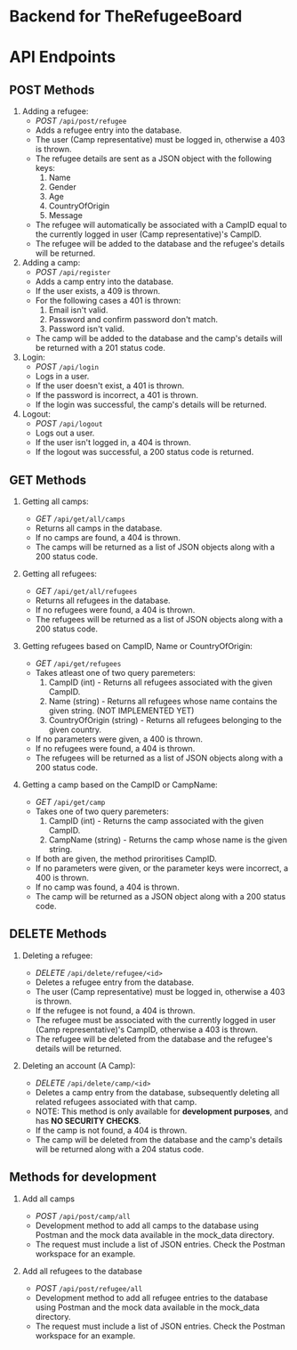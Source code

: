 # Backend for TheRefugeeBoard

# API Endpoints

## POST Methods

1. Adding a refugee:
    - *POST* ```/api/post/refugee```
    - Adds a refugee entry into the database.
    - The user (Camp representative) must be logged in, otherwise a 403 is thrown.
    - The refugee details are sent as a JSON object with the following keys:
        1. Name
        2. Gender
        3. Age
        4. CountryOfOrigin
        5. Message
    - The refugee will automatically be associated with a CampID equal to the currently logged in user (Camp representative)'s CampID.
    - The refugee will be added to the database and the refugee's details will be returned.
2. Adding a camp:
    - *POST* ```/api/register```
    - Adds a camp entry into the database.
    - If the user exists, a 409 is thrown.
    - For the following cases a 401 is thrown:
        1. Email isn't valid.
        2. Password and confirm password don't match.
        3. Password isn't valid.
    - The camp will be added to the database and the camp's details will be returned with a 201 status code.
3. Login:
    - *POST* ```/api/login```
    - Logs in a user.
    - If the user doesn't exist, a 401 is thrown.
    - If the password is incorrect, a 401 is thrown.
    - If the login was successful, the camp's details will be returned.
4. Logout:
    - *POST* ```/api/logout```
    - Logs out a user.
    - If the user isn't logged in, a 404 is thrown.
    - If the logout was successful, a 200 status code is returned.

## GET Methods

1. Getting all camps:
    - *GET* ```/api/get/all/camps```
    - Returns all camps in the database.
    - If no camps are found, a 404 is thrown.
    - The camps will be returned as a list of JSON objects along with a 200 status code.

2. Getting all refugees:
    - *GET* ```/api/get/all/refugees```
    - Returns all refugees in the database.
    - If no refugees were found, a 404 is thrown.
    - The refugees will be returned as a list of JSON objects along with a 200 status code.

3. Getting refugees based on CampID, Name or CountryOfOrigin:
    - *GET* ```/api/get/refugees```
    - Takes atleast one of two query paremeters:
        1. CampID (int) - Returns all refugees associated with the given CampID.
        2. Name (string) - Returns all refugees whose name contains the given string. (NOT IMPLEMENTED YET)
        3. CountryOfOrigin (string) - Returns all refugees belonging to the given country.
    - If no parameters were given, a 400 is thrown.
    - If no refugees were found, a 404 is thrown.
    - The refugees will be returned as a list of JSON objects along with a 200 status code.

4. Getting a camp based on the CampID or CampName:
    - *GET* ```/api/get/camp```
    - Takes one of two query paremeters:
        1. CampID (int) - Returns the camp associated with the given CampID.
        2. CampName (string) - Returns the camp whose name is the given string.
    - If both are given, the method priroritises CampID.
    - If no parameters were given, or the parameter keys were incorrect, a 400 is thrown.
    - If no camp was found, a 404 is thrown.
    - The camp will be returned as a JSON object along with a 200 status code.

## DELETE Methods

1. Deleting a refugee:
    - *DELETE* ```/api/delete/refugee/<id>```
    - Deletes a refugee entry from the database.
    - The user (Camp representative) must be logged in, otherwise a 403 is thrown.
    - If the refugee is not found, a 404 is thrown.
    - The refugee must be associated with the currently logged in user (Camp representative)'s CampID, otherwise a 403 is thrown.
    - The refugee will be deleted from the database and the refugee's details will be returned.

2. Deleting an account (A Camp):
    - *DELETE* ```/api/delete/camp/<id>```
    - Deletes a camp entry from the database, subsequently deleting all related refugees associated with that camp.
    - NOTE: This method is only available for **development purposes**, and has **NO SECURITY CHECKS**.
    - If the camp is not found, a 404 is thrown.
    - The camp will be deleted from the database and the camp's details will be returned along with a 204 status code.

## Methods for development

1. Add all camps
    - *POST* ```/api/post/camp/all```
    - Development method to add all camps to the database using Postman and the mock data available in the mock_data directory.
    - The request must include a list of JSON entries. Check the Postman workspace for an example.

2. Add all refugees to the database
    - *POST* ```/api/post/refugee/all```
    - Development method to add all refugee entries to the database using Postman and the mock data available in the mock_data directory.
    - The request must include a list of JSON entries. Check the Postman workspace for an example.
